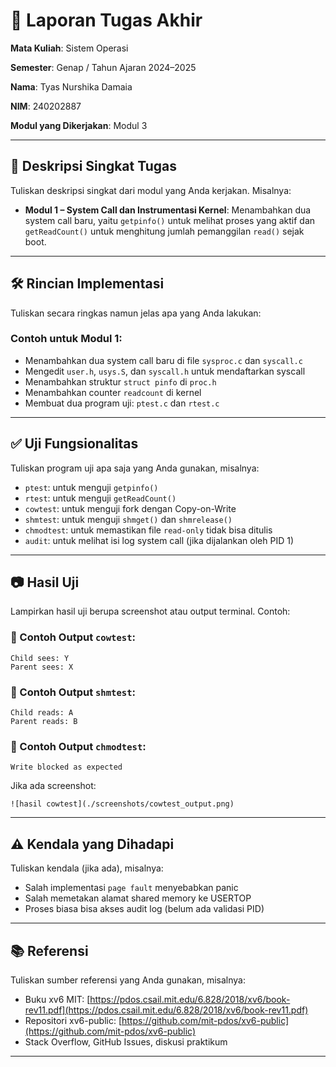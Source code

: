 # 📝 Laporan Tugas Akhir

**Mata Kuliah**: Sistem Operasi

**Semester**: Genap / Tahun Ajaran 2024–2025

**Nama**: Tyas Nurshika Damaia

**NIM**: 240202887

**Modul yang Dikerjakan**:
Modul 3

---

## 📌 Deskripsi Singkat Tugas

Tuliskan deskripsi singkat dari modul yang Anda kerjakan. Misalnya:

* **Modul 1 – System Call dan Instrumentasi Kernel**:
  Menambahkan dua system call baru, yaitu `getpinfo()` untuk melihat proses yang aktif dan `getReadCount()` untuk menghitung jumlah pemanggilan `read()` sejak boot.
---

## 🛠️ Rincian Implementasi

Tuliskan secara ringkas namun jelas apa yang Anda lakukan:

### Contoh untuk Modul 1:

* Menambahkan dua system call baru di file `sysproc.c` dan `syscall.c`
* Mengedit `user.h`, `usys.S`, dan `syscall.h` untuk mendaftarkan syscall
* Menambahkan struktur `struct pinfo` di `proc.h`
* Menambahkan counter `readcount` di kernel
* Membuat dua program uji: `ptest.c` dan `rtest.c`
---

## ✅ Uji Fungsionalitas

Tuliskan program uji apa saja yang Anda gunakan, misalnya:

* `ptest`: untuk menguji `getpinfo()`
* `rtest`: untuk menguji `getReadCount()`
* `cowtest`: untuk menguji fork dengan Copy-on-Write
* `shmtest`: untuk menguji `shmget()` dan `shmrelease()`
* `chmodtest`: untuk memastikan file `read-only` tidak bisa ditulis
* `audit`: untuk melihat isi log system call (jika dijalankan oleh PID 1)

---

## 📷 Hasil Uji

Lampirkan hasil uji berupa screenshot atau output terminal. Contoh:

### 📍 Contoh Output `cowtest`:

```
Child sees: Y
Parent sees: X
```

### 📍 Contoh Output `shmtest`:

```
Child reads: A
Parent reads: B
```

### 📍 Contoh Output `chmodtest`:

```
Write blocked as expected
```

Jika ada screenshot:

```
![hasil cowtest](./screenshots/cowtest_output.png)
```

---

## ⚠️ Kendala yang Dihadapi

Tuliskan kendala (jika ada), misalnya:

* Salah implementasi `page fault` menyebabkan panic
* Salah memetakan alamat shared memory ke USERTOP
* Proses biasa bisa akses audit log (belum ada validasi PID)

---

## 📚 Referensi

Tuliskan sumber referensi yang Anda gunakan, misalnya:

* Buku xv6 MIT: [https://pdos.csail.mit.edu/6.828/2018/xv6/book-rev11.pdf](https://pdos.csail.mit.edu/6.828/2018/xv6/book-rev11.pdf)
* Repositori xv6-public: [https://github.com/mit-pdos/xv6-public](https://github.com/mit-pdos/xv6-public)
* Stack Overflow, GitHub Issues, diskusi praktikum

---
